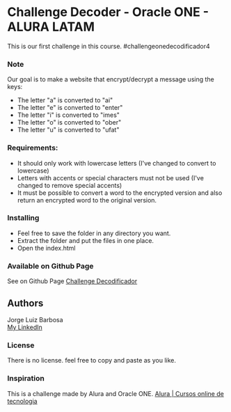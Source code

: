 # Challenge Decoder - Oracle ONE - ALURA LATAM
This is our first challenge in this course.
#challengeonedecodificador4

### Note
Our goal is to make a website that encrypt/decrypt a message using the keys:
- The letter "a" is converted to "ai"
- The letter "e" is converted to "enter"
- The letter "i" is converted to "imes"
- The letter "o" is converted to "ober"
- The letter "u" is converted to "ufat"

### Requirements:
- It should only work with lowercase letters (I've changed to convert to lowercase)
- Letters with accents or special characters must not be used (I've changed to remove special accents)
- It must be possible to convert a word to the encrypted version and also return an encrypted word to the original version.

### Installing
- Feel free to save the folder in any directory you want.
- Extract the folder and put the files in one place.
- Open the index.html

### Available on Github Page
See on Github Page [Challenge Decodificador](https://jorgeluizb.github.io/ChallengeDecodificador/)

## Authors
Jorge Luiz Barbosa  
[My LinkedIn](https://www.linkedin.com/in/jorge-luiz-dev/)

### License
There is no license. feel free to copy and paste as you like.

### Inspiration
This is a challenge made by Alura and Oracle ONE.
[Alura | Cursos online de tecnologia](https://www.alura.com.br/)
